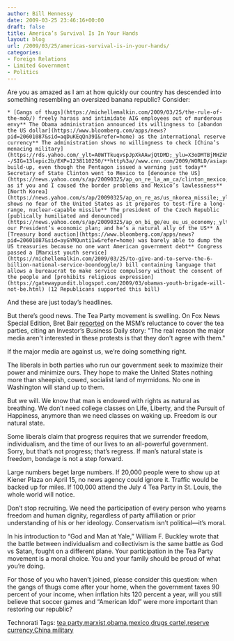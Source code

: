 ```yaml
---
author: Bill Hennessy
date: 2009-03-25 23:46:16+00:00
draft: false
title: America’s Survival Is In Your Hands
layout: blog
url: /2009/03/25/americas-survival-is-in-your-hands/
categories:
- Foreign Relations
- Limited Government
- Politics
---
```


Are you as amazed as I am at how quickly our country has descended into something resembling an oversized banana republic? Consider:

 

    * [Gangs of thugs](https://michellemalkin.com/2009/03/25/the-rule-of-the-mob/) freely harass and intimidate AIG employees out of murderous envy** The Obama administration announced its willingness to [abandon the US dollar](https://www.bloomberg.com/apps/news?pid=20601087&sid=aqDuKEqQn39I&refer=home) as the international reserve currency** The administration shows no willingness to check [China’s menacing military](https://rds.yahoo.com/_ylt=A0WTTkuqvspJpXkAAwjQtDMD;_ylu=X3oDMTBjMHZkMjZyBHBvcwMxBHNlYwNzcg--/SIG=13lepic2b/EXP=1238110250/**http%3a//www.cnn.com/2009/WORLD/asiapcf/03/25/china.military.report/index.html%3fsection=cnn_latest) build-up, even though the Pentagon issued a warning just today** Secretary of State Clinton went to Mexico to [denounce the US](https://news.yahoo.com/s/ap/20090325/ap_on_re_la_am_ca/clinton_mexico;_ylt=ApgajBPjIIDMpvU2nuLmlTSs0NUE;_ylu=X3oDMTJncWx1OXFkBGFzc2V0A2FwLzIwMDkwMzI1L2NsaW50b25fbWV4aWNvBGNwb3MDNARwb3MDMTIEc2VjA3luX3RvcF9zdG9yeQRzbGsDY2xpbnRvbnVzc2hh), as if you and I caused the border problems and Mexico’s lawlessness** [North Korea](https://news.yahoo.com/s/ap/20090325/ap_on_re_as/us_nkorea_missile;_ylt=AoJgVWdUEuNiysawJQAPZ5as0NUE;_ylu=X3oDMTFoczVxNTV0BHBvcwMxMwRzZWMDYWNjb3JkaW9uX3RvcF9zdG9yaWVzBHNsawN1c25vcnRoa29yZWE-) shows no fear of the United States as it prepares to test-fire a long-range, nuclear-capable missile** The president of the Czech Republic [publically humiliated and denounced](https://news.yahoo.com/s/ap/20090325/ap_on_bi_ge/eu_eu_us_economy;_ylt=AjvqLj2sPhLNOAJbU807DeOs0NUE;_ylu=X3oDMTFiYmJjZTRhBHBvcwM0NQRzZWMDYWNjb3JkaW9uX3dvcmxkBHNsawNldXByZXNpZGVuY3k-) our President’s economic plan; and he’s a natural ally of the US** A [Treasury bond auction](https://www.bloomberg.com/apps/news?pid=20601087&sid=ayGYMQunti1w&refer=home) was barely able to dump the US treasuries because no one want American government debt** Congress passed a [Marxist youth service](https://michellemalkin.com/2009/03/25/to-give-and-to-serve-the-6-billion-national-service-boondoggle/) bill containing language that allows a bureaucrat to make service compulsory without the consent of the people and [prohibits religious expression](https://gatewaypundit.blogspot.com/2009/03/obamas-youth-brigade-will-not-be.html) (12 Republicans supported this bill)  

And these are just today’s headlines.

 

But there’s good news. The Tea Party movement is swelling. On Fox News Special Edition, Bret Bair [reported](https://www.foxnews.com/story/0,2933,510618,00.html) on the MSM’s reluctance to cover the tea parties, citing an Investor’s Business Daily story: "The real reason the major media aren't interested in these protests is that they don't agree with them."

 

If the major media are against us, we’re doing something right.

 

The liberals in both parties who run our government seek to maximize their power and minimize ours. They hope to make the United States nothing more than sheepish, cowed, socialist land of myrmidons. No one in Washington will stand up to them.

 

But we will. We know that man is endowed with rights as natural as breathing. We don’t need college classes on Life, Liberty, and the Pursuit of Happiness, anymore than we need classes on waking up. Freedom is our natural state. 

 

Some liberals claim that progress requires that we surrender freedom, individualism, and the time of our lives to an all-powerful government. Sorry, but that’s not progress; that’s regress. If man’s natural state is freedom, bondage is not a step forward.

 

Large numbers beget large numbers. If 20,000 people were to show up at Kiener Plaza on April 15, no news agency could ignore it. Traffic would be backed up for miles. If 100,000 attend the July 4 Tea Party in St. Louis, the whole world will notice.

 

Don’t stop recruiting. We need the participation of every person who yearns freedom and human dignity, regardless of party affiliation or prior understanding of his or her ideology. Conservatism isn’t political—it’s moral.

 

In his introduction to “God and Man at Yale,” William F. Buckley wrote that the battle between individualism and collectivism is the same battle as God vs Satan, fought on a different plane. Your participation in the Tea Party movement is a moral choice. You and your family should be proud of what you’re doing.

 

For those of you who haven’t joined, please consider this question: when the gangs of thugs come after your home, when the government taxes 90 percent of your income, when inflation hits 120 percent a year, will you still believe that soccer games and “American Idol” were more important than restoring our republic?

 

Technorati Tags: [tea party](https://technorati.com/tags/tea+party),[marxist](https://technorati.com/tags/marxist),[obama](https://technorati.com/tags/obama),[mexico](https://technorati.com/tags/mexico),[drugs cartel](https://technorati.com/tags/drugs+cartel),[reserve currency](https://technorati.com/tags/reserve+currency),[China military](https://technorati.com/tags/China+military)
